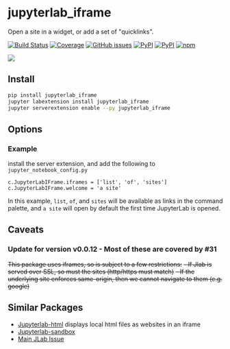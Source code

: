 # jupyterlab_iframe
Open a site in a widget, or add a set of "quicklinks".

[![Build Status](https://dev.azure.com/tpaine154/jupyter/_apis/build/status/timkpaine.jupyterlab_iframe?branchName=main)](https://dev.azure.com/tpaine154/jupyter/_build/latest?definitionId=10&branchName=main)
[![Coverage](https://img.shields.io/azure-devops/coverage/tpaine154/jupyter/10/main)](https://dev.azure.com/tpaine154/jupyter/_build?definitionId=10&_a=summary)
[![GitHub issues](https://img.shields.io/github/issues/timkpaine/jupyterlab_iframe.svg)]()
[![PyPI](https://img.shields.io/pypi/l/jupyterlab_iframe.svg)](https://pypi.python.org/pypi/jupyterlab_iframe)
[![PyPI](https://img.shields.io/pypi/v/jupyterlab_iframe.svg)](https://pypi.python.org/pypi/jupyterlab_iframe)
[![npm](https://img.shields.io/npm/v/jupyterlab_iframe.svg)](https://www.npmjs.com/package/jupyterlab_iframe)

![](https://raw.githubusercontent.com/timkpaine/jupyterlab_iframe/main/docs/example1.gif)

## Install
```bash
pip install jupyterlab_iframe
jupyter labextension install jupyterlab_iframe
jupyter serverextension enable --py jupyterlab_iframe
```

## Options
### Example
install the server extension, and add the following to `jupyter_notebook_config.py`

```python3
c.JupyterLabIFrame.iframes = ['list', 'of', 'sites']
c.JupyterLabIFrame.welcome = 'a site'
```

In this example, `list`, `of`, and `sites` will be available as links in the command palette, and `a site` will open by default the first time JupyterLab is opened.


## Caveats
### Update for version v0.0.12 - Most of these are covered by #31

~~This package uses iframes, so is subject to a few restrictions:~~
~~- If Jlab is served over SSL, so must the sites (http/https must match)~~
~~- If the underlying site enforces same-origin, then we cannot navigate to them (e.g. google)~~


## Similar Packages
- [Jupyterlab-html](https://github.com/mflevine/jupyterlab_html) displays local html files as websites in an iframe
- [Jupyterlab-sandbox](https://github.com/canavandl/jupyterlab_sandbox)
- [Main JLab Issue](https://github.com/jupyterlab/jupyterlab/issues/2369)

